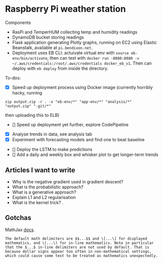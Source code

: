 # Raspberry Pi weather station

Components
* RasPi and TemperHUM collecting temp and humidity readings
* DynamoDB bucket storing readings
* Flask application generating Plotly graphs, running on EC2 using Elastic Beanstalk, available at `pi.bendixon.net`.
* Deployment uses EB CLI: actuivate virtual env with `source eb-env/bin/activate`, then can test with `docker run -8080:8080 -v ~/.aws/credentials:/root/.aws/credentials docker_eb_v1`. Then can deploy with `eb deploy` from inside the directory. 

To-dos:
- [x] Speed up deployment process using Docker image (currently horribly hacky, running 

```
zip output.zip -r . -x "eb-env/*" "app-env/*" "analysis/*" "output.zip" ".git/*" 
```

then uploading this to ELB)
- [] Speed up deployment yet further, explore CodePipeline
- [x] Analyse trends in data, see analysis tab
- [x] Experiment with forecasting models and find one to beat baseline
- [] Deploy the LSTM to make predictions
- [] Add a daily and weekly box and whisker plot to get longer-term trends

## Articles I want to write

- Why is the negative gradient used in gradient descent?
- What is the probabilistic approach? 
- What is a generative approach?
- Explain L1 and L2 regularisation
- What is the kernel trick?
.

## Gotchas

MathJax [docs](https://docs.mathjax.org/en/latest/basic/mathematics.html).

``` 
The default math delimiters are $$...$$ and \[...\] for displayed mathematics, and \(...\) for in-line mathematics. Note in particular that the $...$ in-line delimiters are not used by default. That is because dollar signs appear too often in non-mathematical settings, which could cause some text to be treated as mathematics unexpectedly.
```


